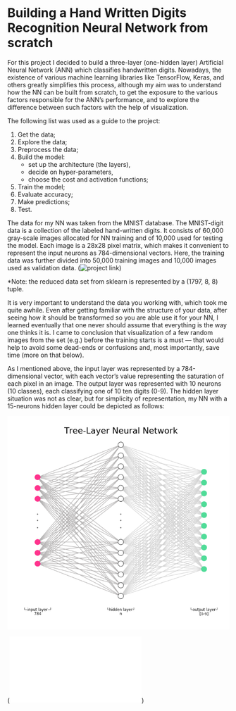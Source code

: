 # Building a Hand Written Digits Recognition Neural Network from scratch

For this project I decided to build a three-layer (one-hidden layer) Artificial Neural Network (ANN) which classifies handwritten digits.  Nowadays, the existence of various machine learning libraries like TensorFlow, Keras, and others greatly simplifies this process, although my aim was to understand how the NN can be built from scratch, to get the exposure to the various factors responsible for the ANN’s performance, and to explore the difference between such factors with the help of visualization. 

The following list was used as a guide to the project:

1. Get the data;
2. Explore the data;
3. Preprocess the data;
4. Build the model:
    - set up the architecture (the layers),
    - decide on hyper-parameters,
    - choose the cost and activation functions;
4. Train the model;
5. Evaluate accuracy;
6. Make predictions;
7. Test.

The data for my NN was taken from the MNIST database. 
The MNIST-digit data is a collection of the labeled hand-written digits. It consists of 60,000 gray-scale images allocated for NN training and of 10,000 used for testing the model. Each image is a 28x28 pixel matrix, which makes it convenient to represent the input neurons as 784-dimensional vectors.  Here, the training data was further divided into 50,000 training images and 10,000 images used as validation data. 
(![project link](https://github.com/alena-c/mnist_nn_project.git))

 *Note: the reduced data set from sklearn is represented by a (1797, 8, 8) tuple.
 
 It is very important to understand the data you working with, which took me quite awhile. Even after getting familiar with the structure of your data, after seeing how it should be transformed so you are able use it for your NN, I learned eventually that one never should assume that everything is the way one thinks it is. I came to conclusion that visualization of a few random images from the set (e.g.) before the training starts is a must — that would help to avoid some dead-ends or confusions and, most importantly, save time (more on that below). 
 
As I mentioned above, the input layer was represented by a 784-dimensional vector, with each vector’s value representing the saturation of each pixel in an image. The output layer was represented with 10 neurons (10 classes), each classifying one of 10 ten digits (0-9).  The hidden layer situation was not as clear, but for simplicity of representation, my NN with a 15-neurons hidden layer could be depicted as follows:

![image](./images/nn_architecture.png)

(![image made with](./src/nn_architecture.py))
